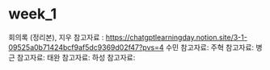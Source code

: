 # week_1

회의록 (정리본), 지우 참고자료 : https://chatgptlearningday.notion.site/3-1-09525a0b71424bcf9af5dc9369d02f47?pvs=4
수민 참고자료:
주혁 참고자료:
병근 참고자료:
태완 참고자료:
하성 참고자료:
